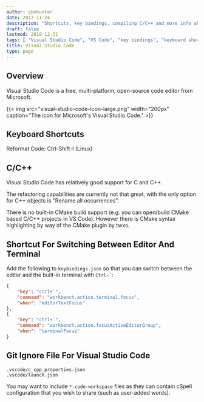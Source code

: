 ```yaml
---
author: gbmhunter
date: 2017-11-24
description: "Shortcuts, key bindings, compiling C/C++ and more info about the Visual Studio Code IDE."
draft: false
lastmod: 2018-12-31
tags: [ "Visual Studio Code", "VS Code", "key bindings", "keyboard shortcuts", "C", "C++", "IDEs", "integrated development environment", "terminal", "editor", "Microsoft" ]
title: Visual Studio Code
type: page
---
```


## Overview

Visual Studio Code is a free, multi-platform, open-source code editor from Microsoft.

{{< img src="visual-studio-code-icon-large.png" width="200px" caption="The icon for Microsoft's Visual Studio Code."  >}}

## Keyboard Shortcuts

Reformat Code: Ctrl-Shift-I (Linux)

## C/C++

Visual Studio Code has relatively good support for C and C++.

The refactoring capabilities are currently not that great, with the only option for C++ objects is "Rename all occurrences".

There is no built-in CMake build support (e.g. you can open/build CMake based C/C++ projects in VS Code). However there is CMake syntax highlighting by way of the CMake plugin by twxs.

## Shortcut For Switching Between Editor And Terminal

Add the following to `keybindings.json` so that you can switch between the editor and the built-in terminal with `` Ctrl-` ``:

```json
{
    "key": "ctrl+`",
    "command": "workbench.action.terminal.focus",
    "when": "editorTextFocus"
},
{
    "key": "ctrl+`",
    "command": "workbench.action.focusActiveEditorGroup",
    "when": "terminalFocus"
}
```

## Git Ignore File For Visual Studio Code

```text
.vscode/c_cpp_properties.json
.vscode/launch.json
```

You may want to include `*.code-workspace` files as they can contain cSpell configuration that you wish to share (such as user-added words).
